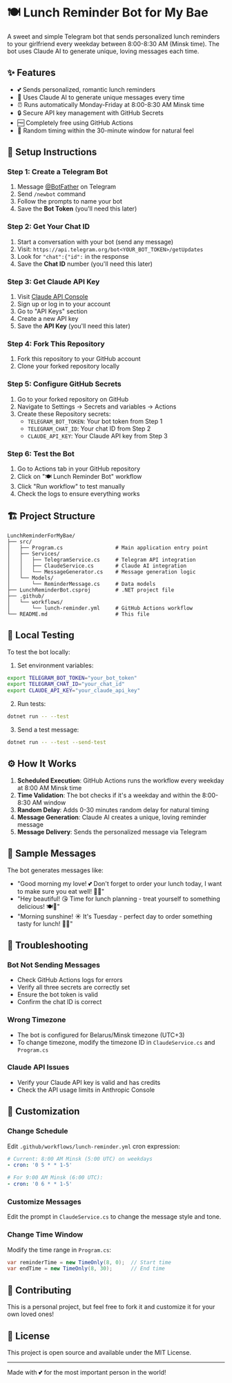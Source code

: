 # 🍽️ Lunch Reminder Bot for My Bae

A sweet and simple Telegram bot that sends personalized lunch reminders to your girlfriend every weekday between 8:00-8:30 AM (Minsk time). The bot uses Claude AI to generate unique, loving messages each time.

## ✨ Features

- 💕 Sends personalized, romantic lunch reminders
- 🤖 Uses Claude AI to generate unique messages every time
- ⏰ Runs automatically Monday-Friday at 8:00-8:30 AM Minsk time
- 🔒 Secure API key management with GitHub Secrets
- 🆓 Completely free using GitHub Actions
- 🎲 Random timing within the 30-minute window for natural feel

## 🚀 Setup Instructions

### Step 1: Create a Telegram Bot

1. Message [@BotFather](https://t.me/botfather) on Telegram
2. Send `/newbot` command
3. Follow the prompts to name your bot
4. Save the **Bot Token** (you'll need this later)

### Step 2: Get Your Chat ID

1. Start a conversation with your bot (send any message)
2. Visit: `https://api.telegram.org/bot<YOUR_BOT_TOKEN>/getUpdates`
3. Look for `"chat":{"id":` in the response
4. Save the **Chat ID** number (you'll need this later)

### Step 3: Get Claude API Key

1. Visit [Claude API Console](https://console.anthropic.com/)
2. Sign up or log in to your account  
3. Go to "API Keys" section
4. Create a new API key
5. Save the **API Key** (you'll need this later)

### Step 4: Fork This Repository

1. Fork this repository to your GitHub account
2. Clone your forked repository locally

### Step 5: Configure GitHub Secrets

1. Go to your forked repository on GitHub
2. Navigate to Settings → Secrets and variables → Actions
3. Create these Repository secrets:
   - `TELEGRAM_BOT_TOKEN`: Your bot token from Step 1
   - `TELEGRAM_CHAT_ID`: Your chat ID from Step 2  
   - `CLAUDE_API_KEY`: Your Claude API key from Step 3

### Step 6: Test the Bot

1. Go to Actions tab in your GitHub repository
2. Click on "🍽️ Lunch Reminder Bot" workflow
3. Click "Run workflow" to test manually
4. Check the logs to ensure everything works

## 🏗️ Project Structure

```
LunchReminderForMyBae/
├── src/
│   ├── Program.cs                 # Main application entry point
│   ├── Services/
│   │   ├── TelegramService.cs     # Telegram API integration
│   │   ├── ClaudeService.cs       # Claude AI integration
│   │   └── MessageGenerator.cs    # Message generation logic
│   └── Models/
│       └── ReminderMessage.cs     # Data models
├── LunchReminderBot.csproj        # .NET project file
├── .github/
│   └── workflows/
│       └── lunch-reminder.yml     # GitHub Actions workflow
└── README.md                      # This file
```

## 🧪 Local Testing

To test the bot locally:

1. Set environment variables:
```bash
export TELEGRAM_BOT_TOKEN="your_bot_token"
export TELEGRAM_CHAT_ID="your_chat_id" 
export CLAUDE_API_KEY="your_claude_api_key"
```

2. Run tests:
```bash
dotnet run -- --test
```

3. Send a test message:
```bash
dotnet run -- --test --send-test
```

## ⚙️ How It Works

1. **Scheduled Execution**: GitHub Actions runs the workflow every weekday at 8:00 AM Minsk time
2. **Time Validation**: The bot checks if it's a weekday and within the 8:00-8:30 AM window
3. **Random Delay**: Adds 0-30 minutes random delay for natural timing
4. **Message Generation**: Claude AI creates a unique, loving reminder message
5. **Message Delivery**: Sends the personalized message via Telegram

## 💝 Sample Messages

The bot generates messages like:
- "Good morning my love! 💕 Don't forget to order your lunch today, I want to make sure you eat well! 🥗✨"
- "Hey beautiful! 😘 Time for lunch planning - treat yourself to something delicious! 🍽️💖"
- "Morning sunshine! ☀️ It's Tuesday - perfect day to order something tasty for lunch! 🥙💕"

## 🔧 Troubleshooting

### Bot Not Sending Messages
- Check GitHub Actions logs for errors
- Verify all three secrets are correctly set
- Ensure the bot token is valid
- Confirm the chat ID is correct

### Wrong Timezone
- The bot is configured for Belarus/Minsk timezone (UTC+3)
- To change timezone, modify the timezone ID in `ClaudeService.cs` and `Program.cs`

### Claude API Issues
- Verify your Claude API key is valid and has credits
- Check the API usage limits in Anthropic Console

## 🎯 Customization

### Change Schedule
Edit `.github/workflows/lunch-reminder.yml` cron expression:
```yaml
# Current: 8:00 AM Minsk (5:00 UTC) on weekdays
- cron: '0 5 * * 1-5'

# For 9:00 AM Minsk (6:00 UTC):
- cron: '0 6 * * 1-5'
```

### Customize Messages
Edit the prompt in `ClaudeService.cs` to change the message style and tone.

### Change Time Window
Modify the time range in `Program.cs`:
```csharp
var reminderTime = new TimeOnly(8, 0);  // Start time
var endTime = new TimeOnly(8, 30);      // End time
```

## 💖 Contributing

This is a personal project, but feel free to fork it and customize it for your own loved ones!

## 📜 License

This project is open source and available under the MIT License.

---

Made with 💕 for the most important person in the world!